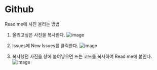 # Github

Read me에 사진 올리는 방법

1. 올리고싶은 사진을 복사한다.
![image](https://user-images.githubusercontent.com/62982187/107839352-a8688c00-6dee-11eb-80c7-b28b8087eac8.png)

2. Issues에 New Issues를 클릭한다.
![image](https://user-images.githubusercontent.com/62982187/107839357-b3232100-6dee-11eb-989f-5bc560aa18dc.png)

3. 복사했던 사진을 창에 붙여넣으면 뜨는 코드를 복사하여 Read me에 붙인다.
![image](https://user-images.githubusercontent.com/62982187/107839360-b8806b80-6dee-11eb-9f4b-e93d76db98b7.png)

